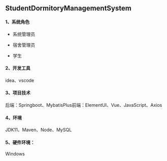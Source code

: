 ## StudentDormitoryManagementSystem

#### 1、系统角色

+ 系统管理员

+ 宿舍管理员

+ 学生

#### 2、开发工具

idea、vscode

#### 3、项目技术

后端：Springboot、MybatisPlus
​前端：ElementUI、Vue、JavaScript、Axios

#### 4、环境

JDK11、Maven、Node、MySQL

#### 5、硬件环境：

Windows




